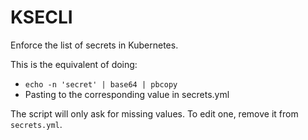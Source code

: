 # KSECLI

Enforce the list of secrets in Kubernetes.

This is the equivalent of doing:
- `echo -n 'secret' | base64 | pbcopy`
- Pasting to the corresponding value in secrets.yml

The script will only ask for missing values. To edit one, remove it from `secrets.yml`.